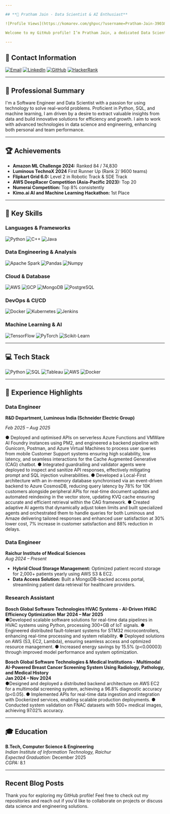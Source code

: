 ```yaml
---

## **👋 Pratham Jain - Data Scientist & AI Enthusiast**

![Profile Views](https://komarev.com/ghpvc/?username=Pratham-Jain-3903&color=brightgreen&style=flat-square)

Welcome to my GitHub profile! I’m Pratham Jain, a dedicated Data Scientist with a strong foundation in data engineering, machine learning, and AI-driven solutions. My work is centered around transforming data into actionable insights that drive business growth and innovation. Browse through my projects and see my approach to tackling real-world problems using data science and engineering.

---
```


## **📧 Contact Information**

[![Email](https://img.shields.io/badge/Email-D14836?style=for-the-badge&logo=gmail&logoColor=white)](mailto:prathamjain3903@gmail.com)
[![LinkedIn](https://img.shields.io/badge/LinkedIn-%230077B5.svg?style=for-the-badge&logo=linkedin&logoColor=white)](https://www.linkedin.com/in/pratham-jain-56682620a/)
[![GitHub](https://img.shields.io/badge/GitHub-%23121011.svg?style=for-the-badge&logo=github&logoColor=white)](https://github.com/Pratham-Jain-3903)
[![HackerRank](https://img.shields.io/badge/HackerRank-%2320BE5A.svg?style=for-the-badge&logo=hackerrank&logoColor=white)](https://www.hackerrank.com/profile/cs21b10211)

---

## **🌟 Professional Summary**

I'm a Software Engineer and Data Scientist with a passion for using technology to solve real-world problems. Proficient in Python, SQL, and machine learning, I am driven by a desire to extract valuable insights from data and build innovative solutions for efficiency and growth. I aim to work with advanced technologies in data science and engineering, enhancing both personal and team performance.

---

## **🏆 Achievements**

- **Amazon ML Challenge 2024:** Ranked 84 / 74,830
- **Luminous TechnoX 2024** First Runner Up (Rank 2/ 9600 teams)
- **Flipkart Grid 6.0:** Level 2 in Robotic Track &  SDE Track
- **AWS DeepRacer Competition (Asia-Pacific 2023):** Top 20
- **Numerai Competition:** Top 8% consistently
- **Kimo.ai AI and Machine Learning Hackathon:** 1st Place

---

## **💼 Key Skills**

### **Languages & Frameworks**
![Python](https://img.shields.io/badge/Python-%2314354C.svg?style=for-the-badge&logo=python&logoColor=white) 
![C++](https://img.shields.io/badge/C++-%2300599C.svg?style=for-the-badge&logo=c%2B%2B&logoColor=white) 
![Java](https://img.shields.io/badge/Java-%23ED8B00.svg?style=for-the-badge&logo=java&logoColor=white)

### **Data Engineering & Analysis**
![Apache Spark](https://img.shields.io/badge/Apache%20Spark-FDEE21?style=for-the-badge&logo=apachespark&logoColor=black)
![Pandas](https://img.shields.io/badge/Pandas-%23150458.svg?style=for-the-badge&logo=pandas&logoColor=white)
![Numpy](https://img.shields.io/badge/Numpy-%23013243.svg?style=for-the-badge&logo=numpy&logoColor=white)

### **Cloud & Database**
![AWS](https://img.shields.io/badge/AWS-%23FF9900.svg?style=for-the-badge&logo=amazon-aws&logoColor=white)
![GCP](https://img.shields.io/badge/Google%20Cloud-%234285F4.svg?style=for-the-badge&logo=google-cloud&logoColor=white)
![MongoDB](https://img.shields.io/badge/MongoDB-%234ea94b.svg?style=for-the-badge&logo=mongodb&logoColor=white)
![PostgreSQL](https://img.shields.io/badge/PostgreSQL-%23316192.svg?style=for-the-badge&logo=postgresql&logoColor=white)

### **DevOps & CI/CD**
![Docker](https://img.shields.io/badge/Docker-%232496ED.svg?style=for-the-badge&logo=docker&logoColor=white)
![Kubernetes](https://img.shields.io/badge/Kubernetes-%23326ce5.svg?style=for-the-badge&logo=kubernetes&logoColor=white)
![Jenkins](https://img.shields.io/badge/Jenkins-%232C5263.svg?style=for-the-badge&logo=jenkins&logoColor=white)

### **Machine Learning & AI**
![TensorFlow](https://img.shields.io/badge/TensorFlow-%23FF6F00.svg?style=for-the-badge&logo=TensorFlow&logoColor=white)
![PyTorch](https://img.shields.io/badge/PyTorch-%23EE4C2C.svg?style=for-the-badge&logo=PyTorch&logoColor=white)
![Scikit-Learn](https://img.shields.io/badge/Scikit--Learn-%23F7931E.svg?style=for-the-badge&logo=scikit-learn&logoColor=white)

---

## **💻 Tech Stack**

![Python](https://img.shields.io/badge/Python-%2314354C.svg?style=flat&logo=python&logoColor=white) 
![SQL](https://img.shields.io/badge/SQL-%230A0A0A.svg?style=flat&logo=sqlite&logoColor=white)
![Tableau](https://img.shields.io/badge/Tableau-%23E97627.svg?style=flat&logo=tableau&logoColor=white)
![AWS](https://img.shields.io/badge/AWS-%23FF9900.svg?style=flat&logo=amazon-aws&logoColor=white) 
![Docker](https://img.shields.io/badge/Docker-%232496ED.svg?style=flat&logo=docker&logoColor=white) 

---

## **📝 Experience Highlights**

### **Data Engineer**
**R&D Department, Luminous India (Schneider Electric Group)**

*Feb 2025 – Aug 2025*

● Deployed and optimised APIs on serverless Azure Functions and VMWare AI Foundry instances using
PM2, and engineered a backend pipeline with Gunicorn, Postman, and Azure Virtual Machines to process
user queries from mobile Customer Support systems ensuring high scalability, low latency, and seamless
interactions for the Cache Augmented Generative (CAG) chatbot.
● Integrated guardrailing and validator agents were deployed to inspect and sanitize API responses,
effectively mitigating prompt and SQL injection vulnerabilities.
● Developed a Local-First architecture with an in-memory database synchronised via an event-driven
backend to Azure CosmosDB, reducing query latency by 78% for 10K customers alongside peripheral
APIs for real-time document updates and automated reindexing in the vector store, updating KVQ cache
ensuring accurate and efficient retrieval within the CAG framework.
● Created adaptive AI agents that dynamically adjust token limits and built specialized agents and
orchestrated them to handle queries for both Luminous and Amaze delivering tailored responses and
enhanced user satisfaction at 30% lower cost, 7% increase in customer satisfaction and 88% reduction
in delays.

### **Data Engineer**
**Raichur Institute of Medical Sciences**  
*Aug 2024 – Present*
- **Hybrid Cloud Storage Management:** Optimized patient record storage for 2,000+ patients yearly using AWS S3 & EC2.
- **Data Access Solution:** Built a MongoDB-backed access portal, streamlining patient data retrieval for healthcare providers.

### **Research Assistant**
**Bosch Global Software Technologies HVAC Systems - AI-Driven HVAC Efficiency Optimization**
**Mar 2024 – Mar 2025**  
●Developed scalable software solutions for real-time data pipelines in HVAC systems using Python,
processing 300+GB of IoT signals.
● Engineered distributed fault-tolerant systems for STM32 microcontrollers, enhancing real-time processing
and system reliability.
● Deployed solutions on AWS (S3, EC2, Lambda), ensuring seamless access and optimized resource
management.
● Increased energy savings by 15.5% (p<0.00003) through improved model performance and system
optimization.

**Bosch Global Software Technologies & Medical Institutions - Multimodal AI-Powered Breast Cancer Screening System Using Radiology, Pathology, and Medical History**  
**Jan 2024 – Nov 2024**  
●Designed and deployed a distributed backend architecture on AWS EC2 for a multimodal screening system,
achieving a 96.8% diagnostic accuracy (p<0.05).
● Implemented APIs for real-time data ingestion and integration with Dockerized services, enabling scalable
production deployments.
● Conducted system validation on FNAC datasets with 500+ medical images, achieving 97.02% accuracy.

---

## **🎓 Education**

**B.Tech, Computer Science & Engineering**  
*Indian Institute of Information Technology, Raichur*  
*Expected Graduation:* December 2025  
*CGPA:* 8.1

---

## Recent Blog Posts

<!-- BLOG-POST-LIST:START -->
<!-- BLOG-POST-LIST:END -->

Thank you for exploring my GitHub profile! Feel free to check out my repositories and reach out if you'd like to collaborate on projects or discuss data science and engineering solutions.

